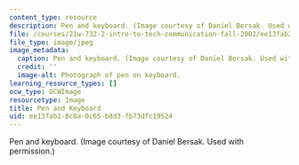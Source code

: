 ```yaml
---
content_type: resource
description: Pen and keyboard. (Image courtesy of Daniel Bersak. Used with permission.)
file: /courses/21w-732-2-intro-to-tech-communication-fall-2002/ee13fab28c8a0c65b8d3fb73dfc19524_21w-732-2f02.jpg
file_type: image/jpeg
image_metadata:
  caption: Pen and keyboard. (Image courtesy of Daniel Bersak. Used with permission.)
  credit: ''
  image-alt: Photograph of pen on keyboard.
learning_resource_types: []
ocw_type: OCWImage
resourcetype: Image
title: Pen and Keyboard
uid: ee13fab2-8c8a-0c65-b8d3-fb73dfc19524
---
```

Pen and keyboard. (Image courtesy of Daniel Bersak. Used with permission.)

